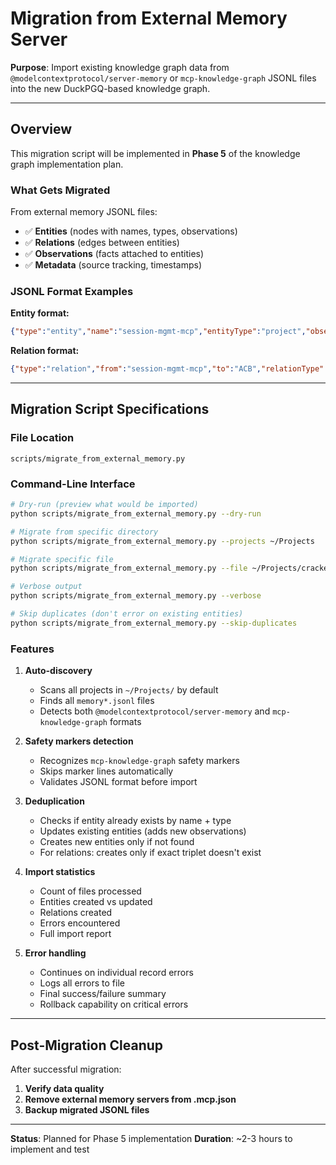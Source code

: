 # Migration from External Memory Server

**Purpose**: Import existing knowledge graph data from `@modelcontextprotocol/server-memory` or `mcp-knowledge-graph` JSONL files into the new DuckPGQ-based knowledge graph.

---

## Overview

This migration script will be implemented in **Phase 5** of the knowledge graph implementation plan.

### What Gets Migrated

From external memory JSONL files:
- ✅ **Entities** (nodes with names, types, observations)
- ✅ **Relations** (edges between entities)
- ✅ **Observations** (facts attached to entities)
- ✅ **Metadata** (source tracking, timestamps)

### JSONL Format Examples

**Entity format:**
```json
{"type":"entity","name":"session-mgmt-mcp","entityType":"project","observations":["MCP server","Session management","DuckDB storage"]}
```

**Relation format:**
```json
{"type":"relation","from":"session-mgmt-mcp","to":"ACB","relationType":"uses"}
```

---

## Migration Script Specifications

### File Location
`scripts/migrate_from_external_memory.py`

### Command-Line Interface

```bash
# Dry-run (preview what would be imported)
python scripts/migrate_from_external_memory.py --dry-run

# Migrate from specific directory
python scripts/migrate_from_external_memory.py --projects ~/Projects

# Migrate specific file
python scripts/migrate_from_external_memory.py --file ~/Projects/crackerjack/memory.jsonl

# Verbose output
python scripts/migrate_from_external_memory.py --verbose

# Skip duplicates (don't error on existing entities)
python scripts/migrate_from_external_memory.py --skip-duplicates
```

### Features

1. **Auto-discovery**
   - Scans all projects in `~/Projects/` by default
   - Finds all `memory*.jsonl` files
   - Detects both `@modelcontextprotocol/server-memory` and `mcp-knowledge-graph` formats

2. **Safety markers detection**
   - Recognizes `mcp-knowledge-graph` safety markers
   - Skips marker lines automatically
   - Validates JSONL format before import

3. **Deduplication**
   - Checks if entity already exists by name + type
   - Updates existing entities (adds new observations)
   - Creates new entities only if not found
   - For relations: creates only if exact triplet doesn't exist

4. **Import statistics**
   - Count of files processed
   - Entities created vs updated
   - Relations created
   - Errors encountered
   - Full import report

5. **Error handling**
   - Continues on individual record errors
   - Logs all errors to file
   - Final success/failure summary
   - Rollback capability on critical errors

---

## Post-Migration Cleanup

After successful migration:

1. **Verify data quality**
2. **Remove external memory servers from .mcp.json**
3. **Backup migrated JSONL files**

---

**Status**: Planned for Phase 5 implementation
**Duration**: ~2-3 hours to implement and test
